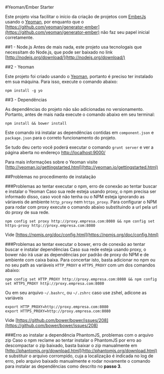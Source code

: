 #Yeoman/Ember Starter

Este projeto visa facilitar o início da criação de projetos com [EmberJs](http://emberjs.com/) usando o [Yeoman](http://yeoman.io), por enquanto que o [https://github.com/yeoman/generator-ember](https://github.com/yeoman/generator-ember) não faz seu papel inicial corretamente.

##1 - Node.js
Antes de mais nada, este projeto usa tecnologais que necessitam do Node.js, que pode ser baixado no link [http://nodejs.org/download/](http://nodejs.org/download/)

##2 - Yeoman

Este projeto foi criado usando o [Yeoman](http://yeoman.io), portanto é preciso ter instalado em sua máquina. Para isso, execute o comando abaixo:

	npm install -g yo
	
##3 - Dependências

As dependências do projeto não são adicionadas no versionamento. Portanto, antes de mais nada execute o comando abaixo em seu terminal:

	npm install && bower install

Este comando irá instalar as dependências contidas em `component.json` e `package.json` para o correto funcionamento do projeto.

Se tudo deu certo você poderá executar o comando `grunt server` e ver a página aberta no endereço [http://localhost:9000/](http://localhost:9000/)

Para mais informações sobre o Yeoman visite [http://yeoman.io/gettingstarted.html](http://yeoman.io/gettingstarted.html)


##Problemas no procedimento de instalação

###Problemas ao tentar executar o npm, erro de conexão ao tentar buscar e instalar o Yeoman
Caso sua rede esteja usando proxy, o npm precisa ser informado disso, caso você não tenha ou o NPM esteja ignorando as váriaveis de ambiente `http_proxy` nem `https_proxy`. Para configurar o NPM para rodar com proxy execute o comando abaixo substituindo a url pela url do proxy de sua rede.

	npm config set proxy http://proxy.empresa.com:8080 && npm config set https-proxy http://proxy.empresa.com:8080

Vide [https://npmjs.org/doc/config.html](https://npmjs.org/doc/config.html)

###Problemas ao tentar executar o bower, erro de conexão ao tentar buscar e instalar dependências
Caso sua rede esteja usando proxy, o bower não irá usar as dependências por padrão de proxy do NPM e de ambiente com caixa baixa. Para concertar isto, basta adicionar no npm ou no seu path as variáveis `HTTP_PROXY` e `HTTPS_PROXY` com um dos comandos abaixo:

	npm config set HTTP_PROXY http://proxy.empresa.com:8080 && npm config set HTTPS_PROXY http://proxy.empresa.com:8080

Ou em seu arquivo `~/.bashrc`, ou `~/.zshrc` caso use zshel, adicone as variáveis

	export HTTP_PROXY=http://proxy.empresa.com:8080
	export HTTPS_PROXY=http://proxy.empresa.com:8080
	
Vide [https://github.com/bower/bower/issues/208](https://github.com/bower/bower/issues/208)
	
###Erro ao instalar a dependência PhantomJS, problemas com o arquivo zip
Caso o npm reclame ao tentar instalar o PhantomJS por erro ao descompactar o zip baixado, basta baixar o zip manualmente em [http://phantomjs.org/download.html](http://phantomjs.org/download.html) e substituir o arquivo corrompido, cuja a localização é indicada no log de erro, pelo arquivo baixado manualmente e rodar novamente o comando para instalar as dependências como descrito no **passo 3**.